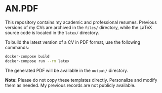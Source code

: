 # AN.PDF

This repository contains my academic and professional resumes. Previous versions of my CVs are archived in the `files/` directory, while the LaTeX source code is located in the `latex/` directory.

To build the latest version of a CV in PDF format, use the following commands:

```sh
docker-compose build
docker-compose run --rm latex
```

The generated PDF will be available in the `output/` directory.

**Note:** Please do not copy these templates directly. Personalize and modify them as needed. My previous records are not publicly available.
